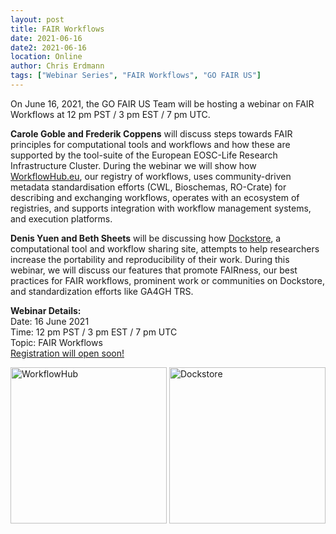```yaml
---
layout: post
title: FAIR Workflows
date: 2021-06-16
date2: 2021-06-16
location: Online
author: Chris Erdmann
tags: ["Webinar Series", "FAIR Workflows", "GO FAIR US"]
---
```


On June 16, 2021, the GO FAIR US Team will be hosting a webinar on FAIR Workflows at 12 pm PST / 3 pm EST / 7 pm UTC.

**Carole Goble and Frederik Coppens** will discuss steps towards FAIR principles for computational tools and workflows and how these are supported by the tool-suite of the European EOSC-Life Research Infrastructure Cluster. During the webinar we will show how [WorkflowHub.eu](https://workflowhub.eu/), our registry of workflows, uses community-driven metadata standardisation efforts (CWL, Bioschemas, RO-Crate) for describing and exchanging workflows, operates with an ecosystem of registries, and supports integration with workflow management systems,  and execution platforms.  

**Denis Yuen and Beth Sheets** will be discussing how [Dockstore](https://dockstore.org/), a computational tool and workflow sharing site, attempts to help researchers increase the portability and reproducibility of their work. During this webinar, we will discuss our features that promote FAIRness, our best practices for FAIR workflows, prominent work or communities on Dockstore, and standardization efforts like GA4GH TRS.


<b>Webinar Details:</b><br>
Date: 16 June 2021 <br>
Time: 12 pm PST / 3 pm EST / 7 pm UTC <br>
Topic: FAIR Workflows <br>
<a href="https://ucsd.zoom.us/webinar/register/WN__gyo8ZowRJOnzpB2LlrGFg">Registration will open soon!</a>


<img src="https://workflowhub.eu/assets/logos/workflowhub-902d467e74d8797a4a2ac8313621208a1a2b215329e568e07b620baa03ed910b.svg" width="250" alt="WorkflowHub">

<img src="https://www.nextflow.io/img/dockstore.png" width="250" alt="Dockstore">
